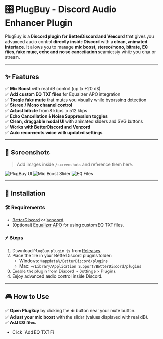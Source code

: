 # 🎛️ PlugBuy - Discord Audio Enhancer Plugin

PlugBuy is a **Discord plugin for BetterDiscord and Vencord** that gives you advanced audio control **directly inside Discord** with a **clean, animated interface**. It allows you to manage **mic boost, stereo/mono, bitrate, EQ files, fake mute, echo and noise cancellation** seamlessly while you chat or stream.

---

## ✨ Features

✅ **Mic Boost** with real dB control (up to +20 dB)  
✅ **Add custom EQ TXT files** for Equalizer APO integration  
✅ **Toggle fake mute** that mutes you visually while bypassing detection  
✅ **Stereo / Mono channel control**  
✅ **Adjust bitrate** from 8 kbps to 512 kbps  
✅ **Echo Cancellation & Noise Suppression toggles**  
✅ **Clean, draggable modal UI** with animated sliders and SVG buttons  
✅ **Works with BetterDiscord and Vencord**  
✅ **Auto reconnects voice with updated settings**

---

## 📸 Screenshots

> Add images inside `/screenshots` and reference them here.

![PlugBuy UI](screenshots/plugbuy_ui.png)
![Mic Boost Slider](screenshots/plugbuy_boost.png)
![EQ Files](screenshots/plugbuy_eq.png)

---

## 🚀 Installation

### 🛠 Requirements
- [BetterDiscord](https://betterdiscord.app/) or [Vencord](https://vencord.dev/)
- (Optional) [Equalizer APO](https://equalizerapo.com/) for using custom EQ TXT files.

### ⚡ Steps

1. Download `PlugBuy.plugin.js` from [Releases](https://github.com/YOUR_USERNAME/PlugBuy/releases).
2. Place the file in your BetterDiscord plugins folder:
   - Windows: `%appdata%/BetterDiscord/plugins`
   - Mac: `~/Library/Application Support/BetterDiscord/plugins`
3. Enable the plugin from Discord > Settings > Plugins.
4. Enjoy advanced audio control inside Discord.

---

## 🎮 How to Use

✅ **Open PlugBuy** by clicking the `🔊` button near your mute button.  
✅ **Adjust your mic boost** with the slider (values displayed with real dB).  
✅ **Add EQ files**:
- Click `Add EQ TXT Fi
